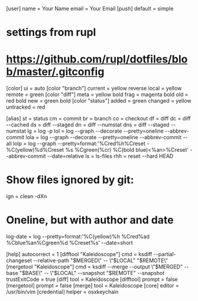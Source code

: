 [user]
	name = Your Name
	email = Your Email 
[push]
	default = simple

# settings from rupl
# https://github.com/rupl/dotfiles/blob/master/.gitconfig

[color]
  ui = auto
[color "branch"]
  current = yellow reverse
  local = yellow
  remote = green
[color "diff"]
  meta = yellow bold
  frag = magenta bold
  old = red bold
  new = green bold
[color "status"]
  added = green
  changed = yellow
  untracked = red

[alias]
  st = status
  cm = commit
  br = branch
  co = checkout
  df = diff
  dc = diff --cached
  ds = diff --staged
  dn = diff --numstat
  dns = diff --staged --numstat
  lg = log -p
  lol = log --graph --decorate --pretty=oneline --abbrev-commit
  lola = log --graph --decorate --pretty=oneline --abbrev-commit --all
  lolp = log --graph --pretty=format:'%Cred%h%Creset -%C(yellow)%d%Creset %s %Cgreen(%cr) %C(bold blue)<%an>%Creset' --abbrev-commit --date=relative
  ls = ls-files
  rhh = reset --hard HEAD

  # Show files ignored by git:
  ign = clean -dXn

  # Oneline, but with author and date
  log-date = log --pretty=format:'%C(yellow)%h %Cred%ad %Cblue%an%Cgreen%d %Creset%s' --date=short
  
[help]
	autocorrect = 1
[difftool "Kaleidoscope"]
	cmd = ksdiff --partial-changeset --relative-path \"$MERGED\" -- \"$LOCAL\" \"$REMOTE\"
[mergetool "Kaleidoscope"]
	cmd = ksdiff --merge --output \"$MERGED\" --base \"$BASE\" -- \"$LOCAL\" --snapshot \"$REMOTE\" --snapshot
	trustExitCode = true
[diff]
	tool = Kaleidoscope
[difftool]
	prompt = false
[mergetool]
	prompt = false
[merge]
	tool = Kaleidoscope
[core]
	editor = /usr/bin/vim
[credential]
	helper = osxkeychain
